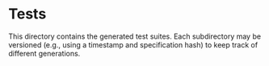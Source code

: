 # Tests

This directory contains the generated test suites. Each subdirectory may be versioned 
(e.g., using a timestamp and specification hash) to keep track of different generations.
